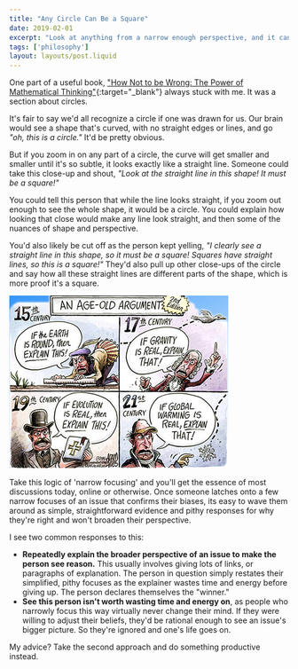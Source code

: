 ```yaml
---
title: "Any Circle Can Be a Square"
date: 2019-02-01
excerpt: "Look at anything from a narrow enough perspective, and it can be whatever your mind wants."
tags: ['philosophy']
layout: layouts/post.liquid
---
```


One part of a useful book, ["How Not to be Wrong: The Power of Mathematical Thinking"](https://www.google.com/aclk?sa=l&ai=DChcSEwin75XQn5jgAhXInrMKHTx-C40YABADGgJxbg&sig=AOD64_1vurcKpysMAylCFcat6FVpP_QpJQ&adurl=&ctype=5&q=){:target="_blank"} always stuck with me. It was a section about circles.

It's fair to say we'd all recognize a circle if one was drawn for us. Our brain would see a shape that's curved, with no straight edges or lines, and go _"oh, this is a circle."_ It'd be pretty obvious.

But if you zoom in on any part of a circle, the curve will get smaller and smaller until it's so subtle, it looks exactly like a straight line. Someone could take this close-up and shout, _"Look at the straight line in this shape! It must be a square!"_

You could tell this person that while the line looks straight, if you zoom out enough to see the whole shape, it would be a circle. You could explain how looking that close would make any line look straight, and then some of the nuances of shape and perspective.

You'd also likely be cut off as the person kept yelling, _"I clearly see a straight line in this shape, so it must be a square! Squares have straight lines, so this is a square!"_ They'd also pull up other close-ups of the circle and say how all these straight lines are different parts of the shape, which is more proof it's a square.

![A comic with examples of bad arguments based on narrow sampling throughout the ages.](/assets/images/notes/bad-arguments-comic.jpg)

Take this logic of 'narrow focusing' and you'll get the essence of most discussions today, online or otherwise. Once someone latches onto a few narrow focuses of an issue that confirms their biases, its easy to wave them around as simple, straightforward evidence and pithy responses for why they're right and won't broaden their perspective.

I see two common responses to this:

* **Repeatedly explain the broader perspective of an issue to make the person see reason.** This usually involves giving lots of links, or paragraphs of explanation. The person in question simply restates their simplified, pithy focuses as the explainer wastes time and energy before giving up. The person declares themselves the "winner."
* **See this person isn't worth wasting time and energy on**, as people who narrowly focus this way virtually never change their mind. If they were willing to adjust their beliefs, they'd be rational enough to see an issue's bigger picture. So they're ignored and one's life goes on.

My advice? Take the second approach and do something productive instead.
